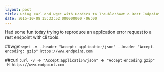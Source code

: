 ```yaml
---
layout: post
title: Using curl and wget with Headers to Troubleshoot a Rest Endpoint
date: 2015-10-08 15:33:52.000000000 -06:00
---
```

Had some fun today trying to reproduce an application error request to a rest endpoint with cli tools.

##wget
`wget -v --header "Accept: application/json" --header "Accept-encoding: gzip" https://www.endpoint.com`

##curl
`curl -v -H "Accept:application/json" -H "Accept-encoding:gzip" -H https://www.endpoint.com`
